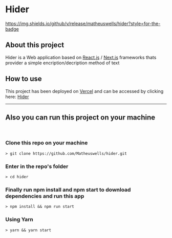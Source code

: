 # **Hider**
https://img.shields.io/github/v/release/matheuswells/hider?style=for-the-badge

## **About this project**
Hider is a Web application based on [React.js](https://reactjs.org) / [Next.js](https://nextjs.org) frameworks thats provider a simple encription/decription method of text

## **How to use**
This project has been deployed on [Vercel](https://vercel.com) and can be accessed by clicking here: [Hider](hider1.vercel.app)


---
## **Also you can run this project on your machine**
<br/>

### Clone this repo on your machine

    > git clone https://github.com/Matheuswells/hider.git

### Enter in the repo's folder

    > cd hider

### Finally run npm install and npm start to download dependencies and run this app

    > npm install && npm run start

### Using Yarn

    > yarn && yarn start
